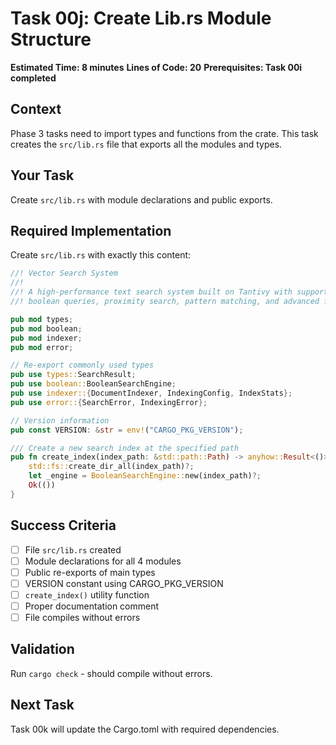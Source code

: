 # Task 00j: Create Lib.rs Module Structure

**Estimated Time: 8 minutes**
**Lines of Code: 20**
**Prerequisites: Task 00i completed**

## Context

Phase 3 tasks need to import types and functions from the crate. This task creates the `src/lib.rs` file that exports all the modules and types.

## Your Task

Create `src/lib.rs` with module declarations and public exports.

## Required Implementation

Create `src/lib.rs` with exactly this content:

```rust
//! Vector Search System
//! 
//! A high-performance text search system built on Tantivy with support for
//! boolean queries, proximity search, pattern matching, and advanced features.

pub mod types;
pub mod boolean;
pub mod indexer;
pub mod error;

// Re-export commonly used types
pub use types::SearchResult;
pub use boolean::BooleanSearchEngine;
pub use indexer::{DocumentIndexer, IndexingConfig, IndexStats};
pub use error::{SearchError, IndexingError};

// Version information
pub const VERSION: &str = env!("CARGO_PKG_VERSION");

/// Create a new search index at the specified path
pub fn create_index(index_path: &std::path::Path) -> anyhow::Result<()> {
    std::fs::create_dir_all(index_path)?;
    let _engine = BooleanSearchEngine::new(index_path)?;
    Ok(())
}
```

## Success Criteria

- [ ] File `src/lib.rs` created
- [ ] Module declarations for all 4 modules
- [ ] Public re-exports of main types
- [ ] VERSION constant using CARGO_PKG_VERSION
- [ ] `create_index()` utility function
- [ ] Proper documentation comment
- [ ] File compiles without errors

## Validation

Run `cargo check` - should compile without errors.

## Next Task

Task 00k will update the Cargo.toml with required dependencies.